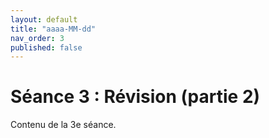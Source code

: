 ```yaml
---
layout: default
title: "aaaa-MM-dd"
nav_order: 3
published: false
---
```


# Séance 3 : Révision (partie 2)

Contenu de la 3e séance.
